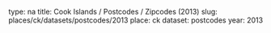 type: na
title: Cook Islands / Postcodes / Zipcodes (2013)
slug: places/ck/datasets/postcodes/2013
place: ck
dataset: postcodes
year: 2013

